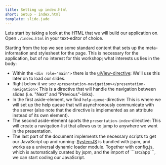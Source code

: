```yaml
---
title: Setting up index.html
short: Setup - index.html
template: slide.jade
---
```


Lets start by taking a look at the HTML that we will build our application on. Open ```./index.html``` in your text-editor of choice.

Starting from the top we see some standard content that sets up the meta-information and stylesheet for the page. This is necessary for the application, but of no interest for this workshop; what interests us lies in the body:

* Within the ```<div role="main">``` there is the [uiView-directive](http://angular-ui.github.io/ui-router/site/#/api/ui.router.state.directive:ui-view): We'll use this later on to load our slides.
* Right below it we see ```<presentation-navigation></presentation-navigation>```: This is a directive that will handle the navigation between slides (i.e. "Next" and "Previous"-links).
* In the first aside-element, we find ```help-queue```-directive: This is where we will set up the help queue that will asynchronously communicate with the server (also note that the directive is implemented as an attribute instead of its own element).
* The second aside-element sports the ```presentation-index```-directive: This will create a navigation-list that allows us to jump to anywhere we want in the presentation.
* The last part of the document implements the necessary scripts to get our JavaScript up and running: [SystemJS](https://github.com/systemjs/systemjs) is bundled with jspm, and works as a universal dynamic loader module. Together with config.js, which is automatically curated by jspm, and the import of ´´´src/app´´´, we can start coding our JavaScript.